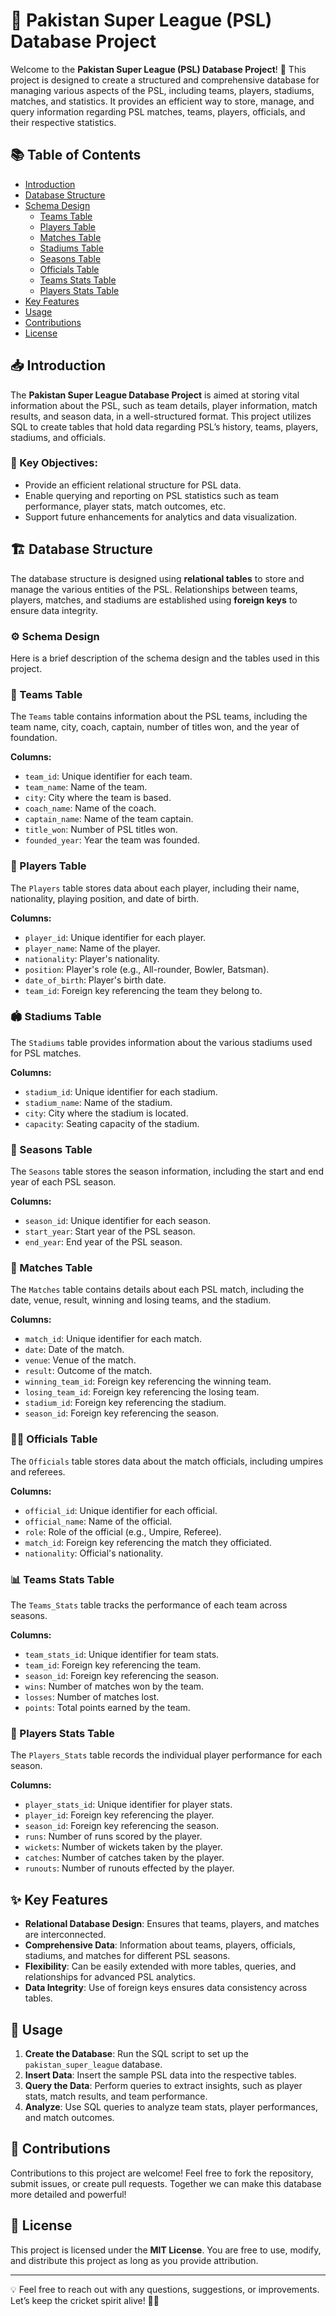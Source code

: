 # 🏏 Pakistan Super League (PSL) Database Project

Welcome to the **Pakistan Super League (PSL) Database Project**! 🎉 This project is designed to create a structured and comprehensive database for managing various aspects of the PSL, including teams, players, stadiums, matches, and statistics. It provides an efficient way to store, manage, and query information regarding PSL matches, teams, players, officials, and their respective statistics.

## 📚 Table of Contents
- [Introduction](#introduction)
- [Database Structure](#database-structure)
- [Schema Design](#schema-design)
  - [Teams Table](#teams-table)
  - [Players Table](#players-table)
  - [Matches Table](#matches-table)
  - [Stadiums Table](#stadiums-table)
  - [Seasons Table](#seasons-table)
  - [Officials Table](#officials-table)
  - [Teams Stats Table](#teams-stats-table)
  - [Players Stats Table](#players-stats-table)
- [Key Features](#key-features)
- [Usage](#usage)
- [Contributions](#contributions)
- [License](#license)

## 📥 Introduction

The **Pakistan Super League Database Project** is aimed at storing vital information about the PSL, such as team details, player information, match results, and season data, in a well-structured format. This project utilizes SQL to create tables that hold data regarding PSL’s history, teams, players, stadiums, and officials.

### 🎯 Key Objectives:
- Provide an efficient relational structure for PSL data.
- Enable querying and reporting on PSL statistics such as team performance, player stats, match outcomes, etc.
- Support future enhancements for analytics and data visualization.

## 🏗️ Database Structure

The database structure is designed using **relational tables** to store and manage the various entities of the PSL. Relationships between teams, players, matches, and stadiums are established using **foreign keys** to ensure data integrity.

### ⚙️ Schema Design

Here is a brief description of the schema design and the tables used in this project.

### 🏏 Teams Table
The `Teams` table contains information about the PSL teams, including the team name, city, coach, captain, number of titles won, and the year of foundation.

**Columns:**
- `team_id`: Unique identifier for each team.
- `team_name`: Name of the team.
- `city`: City where the team is based.
- `coach_name`: Name of the coach.
- `captain_name`: Name of the team captain.
- `title_won`: Number of PSL titles won.
- `founded_year`: Year the team was founded.

### 👥 Players Table
The `Players` table stores data about each player, including their name, nationality, playing position, and date of birth.

**Columns:**
- `player_id`: Unique identifier for each player.
- `player_name`: Name of the player.
- `nationality`: Player's nationality.
- `position`: Player's role (e.g., All-rounder, Bowler, Batsman).
- `date_of_birth`: Player's birth date.
- `team_id`: Foreign key referencing the team they belong to.

### 🏟️ Stadiums Table
The `Stadiums` table provides information about the various stadiums used for PSL matches.

**Columns:**
- `stadium_id`: Unique identifier for each stadium.
- `stadium_name`: Name of the stadium.
- `city`: City where the stadium is located.
- `capacity`: Seating capacity of the stadium.

### 📅 Seasons Table
The `Seasons` table stores the season information, including the start and end year of each PSL season.

**Columns:**
- `season_id`: Unique identifier for each season.
- `start_year`: Start year of the PSL season.
- `end_year`: End year of the PSL season.

### 🏏 Matches Table
The `Matches` table contains details about each PSL match, including the date, venue, result, winning and losing teams, and the stadium.

**Columns:**
- `match_id`: Unique identifier for each match.
- `date`: Date of the match.
- `venue`: Venue of the match.
- `result`: Outcome of the match.
- `winning_team_id`: Foreign key referencing the winning team.
- `losing_team_id`: Foreign key referencing the losing team.
- `stadium_id`: Foreign key referencing the stadium.
- `season_id`: Foreign key referencing the season.

### 🧑‍⚖️ Officials Table
The `Officials` table stores data about the match officials, including umpires and referees.

**Columns:**
- `official_id`: Unique identifier for each official.
- `official_name`: Name of the official.
- `role`: Role of the official (e.g., Umpire, Referee).
- `match_id`: Foreign key referencing the match they officiated.
- `nationality`: Official's nationality.

### 📊 Teams Stats Table
The `Teams_Stats` table tracks the performance of each team across seasons.

**Columns:**
- `team_stats_id`: Unique identifier for team stats.
- `team_id`: Foreign key referencing the team.
- `season_id`: Foreign key referencing the season.
- `wins`: Number of matches won by the team.
- `losses`: Number of matches lost.
- `points`: Total points earned by the team.

### 🏅 Players Stats Table
The `Players_Stats` table records the individual player performance for each season.

**Columns:**
- `player_stats_id`: Unique identifier for player stats.
- `player_id`: Foreign key referencing the player.
- `season_id`: Foreign key referencing the season.
- `runs`: Number of runs scored by the player.
- `wickets`: Number of wickets taken by the player.
- `catches`: Number of catches taken by the player.
- `runouts`: Number of runouts effected by the player.

## ✨ Key Features
- **Relational Database Design**: Ensures that teams, players, and matches are interconnected.
- **Comprehensive Data**: Information about teams, players, officials, stadiums, and matches for different PSL seasons.
- **Flexibility**: Can be easily extended with more tables, queries, and relationships for advanced PSL analytics.
- **Data Integrity**: Use of foreign keys ensures data consistency across tables.

## 🚀 Usage

1. **Create the Database**: Run the SQL script to set up the `pakistan_super_league` database.
2. **Insert Data**: Insert the sample PSL data into the respective tables.
3. **Query the Data**: Perform queries to extract insights, such as player stats, match results, and team performance.
4. **Analyze**: Use SQL queries to analyze team stats, player performances, and match outcomes.

## 🤝 Contributions

Contributions to this project are welcome! Feel free to fork the repository, submit issues, or create pull requests. Together we can make this database more detailed and powerful! 

## 📜 License

This project is licensed under the **MIT License**. You are free to use, modify, and distribute this project as long as you provide attribution.

---

💡 Feel free to reach out with any questions, suggestions, or improvements. Let’s keep the cricket spirit alive! 🏏✨
